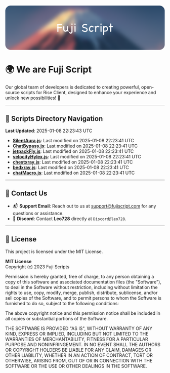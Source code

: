 ![Banner](.github/b.webp)

# 🌍 **We are Fuji Script**

Our global team of developers is dedicated to creating powerful, open-source scripts for Rise Client, designed to enhance your experience and unlock new possibilities! 🌟

---
<!-- SCRIPTS_NAVIGATION_START -->
## 📂 **Scripts Directory Navigation**

**Last Updated**: 2025-01-08 22:23:43 UTC

- **[SilentAura.js](scripts/SilentAura.js)**: Last modified on 2025-01-08 22:23:41 UTC
- **[ChatBypass.js](scripts/ChatBypass.js)**: Last modified on 2025-01-08 22:23:41 UTC
- **[jetpackFly.js](scripts/jetpackFly.js)**: Last modified on 2025-01-08 22:23:41 UTC
- **[velocityHylex.js](scripts/velocityHylex.js)**: Last modified on 2025-01-08 22:23:41 UTC
- **[chestxray.js](scripts/chestxray.js)**: Last modified on 2025-01-08 22:23:41 UTC
- **[bedxray.js](scripts/bedxray.js)**: Last modified on 2025-01-08 22:23:41 UTC
- **[chatMacro.js](scripts/chatMacro.js)**: Last modified on 2025-01-08 22:23:41 UTC

<!-- SCRIPTS_NAVIGATION_END -->

---

## 💬 **Contact Us**  
- 📬 **Support Email**: Reach out to us at [support@fujiscript.com](mailto:support@fujiscript.com) for any questions or assistance.  
- 💬 **Discord**: Contact **Leo728** directly at `Discord@leo728`.

---

## 📜 **License**

This project is licensed under the MIT License.  

**MIT License**  
Copyright (c) 2023 Fuji Scripts  

Permission is hereby granted, free of charge, to any person obtaining a copy of this software and associated documentation files (the "Software"), to deal in the Software without restriction, including without limitation the rights to use, copy, modify, merge, publish, distribute, sublicense, and/or sell copies of the Software, and to permit persons to whom the Software is furnished to do so, subject to the following conditions:  

The above copyright notice and this permission notice shall be included in all copies or substantial portions of the Software.  

THE SOFTWARE IS PROVIDED "AS IS", WITHOUT WARRANTY OF ANY KIND, EXPRESS OR IMPLIED, INCLUDING BUT NOT LIMITED TO THE WARRANTIES OF MERCHANTABILITY, FITNESS FOR A PARTICULAR PURPOSE AND NONINFRINGEMENT. IN NO EVENT SHALL THE AUTHORS OR COPYRIGHT HOLDERS BE LIABLE FOR ANY CLAIM, DAMAGES OR OTHER LIABILITY, WHETHER IN AN ACTION OF CONTRACT, TORT OR OTHERWISE, ARISING FROM, OUT OF OR IN CONNECTION WITH THE SOFTWARE OR THE USE OR OTHER DEALINGS IN THE SOFTWARE.  
